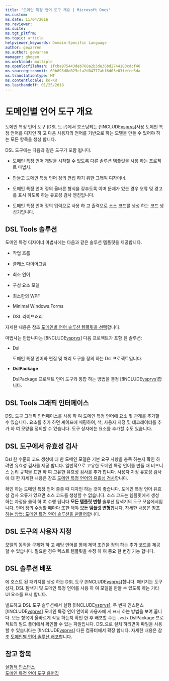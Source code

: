 ```yaml
---
title: "도메인 특정 언어 도구 개요 | Microsoft Docs"
ms.custom: 
ms.date: 11/04/2016
ms.reviewer: 
ms.suite: 
ms.tgt_pltfrm: 
ms.topic: article
helpviewer_keywords: Domain-Specific Language
author: gewarren
ms.author: gewarren
manager: ghogen
ms.workload: multiple
ms.openlocfilehash: 1fcba975443deb768a2b3de36bd2744183cdcf40
ms.sourcegitcommit: 69b898d8d825c1a2d04777abf6d03e03fefcd6da
ms.translationtype: MT
ms.contentlocale: ko-KR
ms.lasthandoff: 01/25/2018
---
```

# <a name="overview-of-domain-specific-language-tools"></a>도메인별 언어 도구 개요
도메인 특정 언어 도구 (DSL 도구)에서 호스팅되는 [!INCLUDE[vsprvs](../code-quality/includes/vsprvs_md.md)]사용 도메인 특정 언어를 디자인 하 고 다음 사용자의 언어를 기반으로 하는 모델을 만들 수 있어야 하는 모든 항목을 생성 합니다.  
  
 DSL 도구에는 다음과 같은 도구가 포함 됩니다.  
  
-   도메인 특정 언어 개발을 시작할 수 있도록 다른 솔루션 템플릿을 사용 하는 프로젝트 마법사.  
  
-   만들고 도메인 특정 언어 정의 편집 하기 위한 그래픽 디자이너.  
  
-   도메인 특정 언어 정의 올바른 형식을 갖추도록 이며 문제가 있는 경우 오류 및 경고를 표시 하도록 하는 유효성 검사 엔진입니다.  
  
-   도메인 특정 언어 정의 입력으로 사용 하 고 출력으로 소스 코드를 생성 하는 코드 생성기입니다.  
  
## <a name="the-dsl-tools-solution"></a>DSL Tools 솔루션  
 도메인 특정 디자이너 마법사에는 다음과 같은 솔루션 템플릿을 제공합니다.  
  
-   작업 흐름  
  
-   클래스 다이어그램  
  
-   최소 언어  
  
-   구성 요소 모델  
  
-   최소한의 WPF  
  
-   Minimal Windows.Forms  
  
-   DSL 라이브러리  
  
 자세한 내용은 참조 [도메인별 언어 솔루션 템플릿을 선택](../modeling/choosing-a-domain-specific-language-solution-template.md)합니다.  
  
 마법사는 만듭니다는 [!INCLUDE[vsprvs](../code-quality/includes/vsprvs_md.md)] 다음 프로젝트가 포함 된 솔루션:  
  
-   Dsl  
  
     도메인 특정 언어와 편집 및 처리 도구를 정의 하는 Dsl 프로젝트입니다.  
  
-   **DslPackage**  
  
     DslPackage 프로젝트 언어 도구와 통합 하는 방법을 결정 [!INCLUDE[vsprvs](../code-quality/includes/vsprvs_md.md)]합니다.  
  
## <a name="the-dsl-tools-graphical-interface"></a>DSL Tools 그래픽 인터페이스  
 DSL 도구 그래픽 인터페이스를 사용 하 여 도메인 특정 언어에 요소 및 관계를 추가할 수 있습니다. 요소를 추가 하면 셰이프에 매핑하여, 색, 사용자 지정 및 데코레이터를 추가 하 여 모양을 정의할 수 있습니다. 도구 상자에는 요소를 추가할 수도 있습니다.  
  
## <a name="validation-in-dsl-tools"></a>DSL 도구에서 유효성 검사  
 Dsl 한 수준의 코드 생성에 대 한 도메인 모델은 기본 요구 사항을 충족 하는지 확인 하려면 유효성 검사를 제공 합니다. 일반적으로 고유한 도메인 특정 언어를 만들 때 비즈니스 논리 규칙을 표현 하 여 고유한 유효성 검사를 추가 합니다. 사용자 지정 유효성 검사에 대 한 자세한 내용은 참조 [도메인 특정 언어의 유효성 검사](../modeling/validation-in-a-domain-specific-language.md)합니다.  
  
 확인 하는 도메인 특정 언어 종종 때 디자인 하는 것이 좋습니다. 도메인 특정 언어 유효성 검사 오류가 있으면 소스 코드를 생성할 수 없습니다. 소스 코드는 템플릿에서 생성 하는 과정을 클릭 하 여 수행 됩니다 **모든 템플릿 변형** 솔루션 탐색기의 도구 모음에서입니다. 언어 정의 수정할 때마다 또한 해야 **모든 템플릿 변형**합니다. 자세한 내용은 참조 [하는 방법: 도메인 특정 언어 솔루션을 만들어](../modeling/how-to-create-a-domain-specific-language-solution.md)합니다.  
  
## <a name="customization-of-dsl-tools"></a>DSL 도구의 사용자 지정  
 모델의 동작을 구체화 하 고 해당 언어를 통해 제약 조건을 정의 하는 추가 코드를 제공할 수 있습니다. 필요한 경우 텍스트 템플릿을 수정 하 여 중요 한 변경 가능 합니다.  
  
## <a name="distributing-your-dsl-solution"></a>DSL 솔루션 배포  
 에 호스트 된 패키지를 생성 하는 DSL 도구 [!INCLUDE[vsprvs](../code-quality/includes/vsprvs_md.md)]합니다. 패키지는 도구 상자, DSL 탐색기 및 도메인 특정 언어를 사용 하 여 모델을 만들 수 있도록 하는 기타 UI 요소를 표시 합니다.  
  
 빌드하고 DSL 도구 솔루션에서 실행 [!INCLUDE[vsprvs](../code-quality/includes/vsprvs_md.md)], 두 번째 인스턴스 [!INCLUDE[vsprvs](../code-quality/includes/vsprvs_md.md)] 도메인 특정 언어 언어의 사용자에 게 표시 하는 방법을 보여 줍니다. 모든 항목이 올바르게 작동 하는지 확인 한 후 배포할 수는 `.vsix` DslPackage 프로젝트의 빌드 폴더에서 확인할 수 있는 파일입니다. DSL으로 설치 하려면이 파일을 사용할 수 있습니다는 [!INCLUDE[vsprvs](../code-quality/includes/vsprvs_md.md)] 다른 컴퓨터에서 확장 합니다.  자세한 내용은 참조 [도메인별 언어 솔루션 배포](../modeling/deploying-domain-specific-language-solutions.md)합니다.  
  
## <a name="see-also"></a>참고 항목  
 [실험적 인스턴스](../extensibility/the-experimental-instance.md)   
 [도메인 특정 언어 도구 용어집](http://msdn.microsoft.com/ca5e84cb-a315-465c-be24-76aa3df276aa)